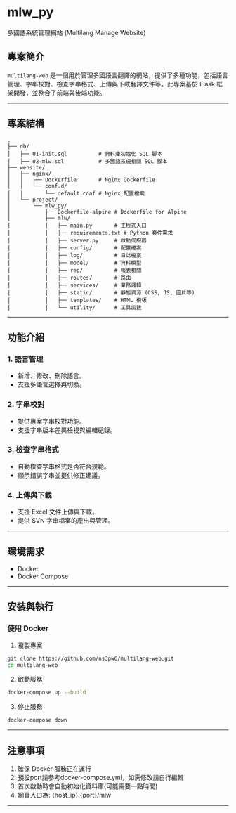 # mlw_py

多國語系統管理網站 (Multilang Manage Website)

## 專案簡介

`multilang-web` 是一個用於管理多國語言翻譯的網站，提供了多種功能，包括語言管理、字串校對、檢查字串格式、上傳與下載翻譯文件等。此專案基於 Flask 框架開發，並整合了前端與後端功能。

---

## 專案結構

```
.
├── db/
│   ├── 01-init.sql          # 資料庫初始化 SQL 腳本
│   ├── 02-mlw.sql           # 多國語系統相關 SQL 腳本
├── website/
│   ├── nginx/
│   │   ├── Dockerfile       # Nginx Dockerfile
│   │   └── conf.d/
│   │       └── default.conf # Nginx 配置檔案
│   └── project/
│       └── mlw_py/
│           ├── Dockerfile-alpine # Dockerfile for Alpine
│           ├── mlw/
│           │   ├── main.py       # 主程式入口
│           │   ├── requirements.txt # Python 套件需求
│           │   ├── server.py     # 啟動伺服器
│           │   ├── config/       # 配置檔案
│           │   ├── log/          # 日誌檔案
│           │   ├── model/        # 資料模型
│           │   ├── rep/          # 報表相關
│           │   ├── routes/       # 路由
│           │   ├── services/     # 業務邏輯
│           │   ├── static/       # 靜態資源 (CSS, JS, 圖片等)
│           │   ├── templates/    # HTML 模板
│           │   └── utility/      # 工具函數
```

---

## 功能介紹

### 1. 語言管理
- 新增、修改、刪除語言。
- 支援多語言選擇與切換。

### 2. 字串校對
- 提供專案字串校對功能。
- 支援字串版本差異檢視與編輯紀錄。

### 3. 檢查字串格式
- 自動檢查字串格式是否符合規範。
- 顯示錯誤字串並提供修正建議。

### 4. 上傳與下載
- 支援 Excel 文件上傳與下載。
- 提供 SVN 字串檔案的產出與管理。

---

## 環境需求

- Docker
- Docker Compose

---

## 安裝與執行

### 使用 Docker

1. 複製專案
```bash
git clone https://github.com/ns3pw6/multilang-web.git
cd multilang-web
```

2. 啟動服務
```bash
docker-compose up --build
```

3. 停止服務
```bash
docker-compose down
```

---

## 注意事項

1. 確保 Docker 服務正在運行
2. 預設port請參考docker-compose.yml，如需修改請自行編輯
3. 首次啟動時會自動初始化資料庫(可能需要一點時間)
4. 網頁入口為: {host_ip}:{port}/mlw

---